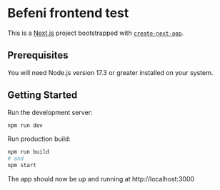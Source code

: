 # Befeni frontend test

This is a [Next.js](https://nextjs.org/) project bootstrapped with [`create-next-app`](https://github.com/vercel/next.js/tree/canary/packages/create-next-app).

## Prerequisites

You will need Node.js version 17.3 or greater installed on your system.

## Getting Started

Run the development server:

```bash
npm run dev
```

Run production build:

```bash
npm run build
# and
npm start
```

The app should now be up and running at http://localhost:3000
